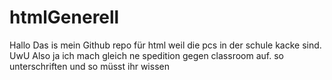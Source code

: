 # htmlGenerell
Hallo 
Das is mein Github repo für html weil die pcs in der schule kacke sind. 
UwU
Also ja ich mach gleich ne spedition gegen classroom auf. so unterschriften und so 
müsst ihr wissen 
